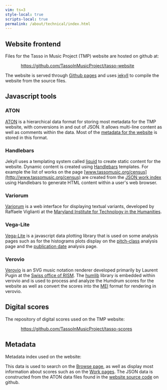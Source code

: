 ```yaml
---
vim: ts=3
style-local: true
scripts-local: true
permalink: /about/technical/index.html
---
```



Website frontend
----------------------

Files for the Tasso in Music Project (TMP) website are hosted on
github at:

<a style="margin-left:50px;" target="_blank" href="https://github.com/TassoInMusicProject/tasso-website">https://github.com/TassoInMusicProject/tasso-website</a>

The website is served through [Github pages](https://pages.github.com) and
uses [jekyll](https://jekyllrb.com) to compile the website from the source
files.


Javascript tools
---------------------

### ATON ###

[ATON](http://aton.sapp.org) is a hierarchical data format for 
storing most metadata for the TMP website, with conversions
in and out of JSON.  It allows multi-line content as well as
comments within the data.  Most of the 
[metadata for the website](https://github.com/TassoInMusicProject/tasso-website/tree/gh-pages/data/indexes)
is stored in this format.

### Handlebars ###

Jekyll uses a templating system called [liquid](https://learn.cloudcannon.com/jekyll/introduction-to-liquid) to create static
content for the website.  Dynamic content is created using
[Handlebars](http://handlebarsjs.com) templates.  For example the
list of works on the page
[www.tassomusic.org/census](http://www.tassomusic.org/census)
are created from the
[JSON work index](https://github.com/TassoInMusicProject/tasso-website/blob/gh-pages/data/indexes/worklist.json)
using Handlebars to generate HTML content within a user's web browser.


### Variorum ###

[Variorum](https://github.com/raffazizzi/variorum) is a web interface
for displaying textual variants, developed by Raffaele Viglianti at
the [Maryland Institute for Technology in the Humanities](http://mith.umd.edu/).


### Vega-Lite ###

[Vega-Lite](https://vega.github.io/vega-lite/) is a javascript data plotting
library that is used on some analysis pages such as for the histograms plots
display on the [pitch-class](/analysis/pitch-class) analysis page and the
[publication date](/analysis/publication-date) analysis page.


### Verovio ###

[Verovio](http://www.verovio.org) is an SVG music notation renderer
developed primarily by Laurent Pugin at the [Swiss office of
RISM](http://rism-ch.org/?locale=en).  The [humlib](https://humlib.humdrum.org)
library is embedded within verovio and is used to process and analyze the
Humdrum scores for the website as well as convert the scores into the 
[MEI](https://www.music-encoding.org) format for rendering in verovio.



Digital scores
---------------------

The repository of digital scores used on the TMP website:

<a style="margin-left:50px;" target="_blank" href="https://github.com/TassoInMusicProject/tasso-scores">https://github.com/TassoInMusicProject/tasso-scores</a>


Metadata
---------------------

Metadata index used on the website:


<div style="margin-left:50px" id="tassodata"></div>
<script>
	{% include_relative renderjson.js %}
</script>
<script>
	function displayTassoData() {
		document.getElementById("tassodata").appendChild(renderjson(TASSODATA));
	}
</script>

This data is used to search on the <a target="_new" href="/browse">Browse page</a>, as well as display most information about scores such as on the 
<a target="_new" href="/work?id=Trm0047m">Work pages</a>.  The JSON data is
constructed from the ATON data files found in  the
[website source code](https://github.com/TassoInMusicProject/tasso-website/tree/gh-pages/data/indexes) on github.


